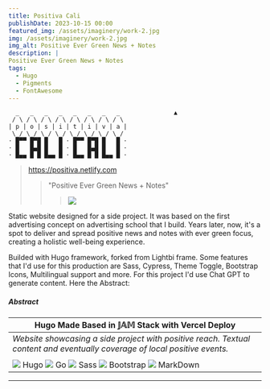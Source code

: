 ```yaml
---
title: Positiva Cali
publishDate: 2023-10-15 00:00
featured_img: /assets/imaginery/work-2.jpg
img: /assets/imaginery/work-2.jpg
img_alt: Positive Ever Green News + Notes
description: |
Positive Ever Green News + Notes
tags:
  - Hugo
  - Pigments
  - FontAwesome
---
```

```
  _   _   _   _   _   _   _   _               ▲
 / \ / \ / \ / \ / \ / \ / \ / \ 
| p | o | s | i | t | i | v | a |
 \_/ \_/ \_/ \_/ \_/ \_/ \_/ \_/ 
· █▀▀ █▀█ █   █ · █▀▀ █▀█ █   █ ·
· █   █▄█ █   █ · █   █▄█ █   █ ·
· █▄▄ █ █ █▄▄ █ · █▄▄ █ █ █▄▄ █ ·
```
> https://positiva.netlify.com
>
> > "Positive Ever Green News + Notes" 
> > > 
> > > ![](https://lucfreelance.vercel.app/assets/img/p.png)

Static website designed for a side project. It was based on the first advertising concept on advertising school that I build. Years later,  now, it's a spot to deliver and spread positive news and notes with ever green focus, creating a holistic well-being experience.

Builded with Hugo framework, forked from Lightbi frame. Some features that I'd use for this production are Sass, Cypress, Theme Toggle, Bootstrap Icons, Multilingual support and more. For this project I'd use Chat GPT to generate content. Here the Abstract:

##### Abstract

|  Hugo Made Based in 𝕁𝔸𝕄 Stack with Vercel Deploy  |
|----------------------------------------------------------------|
| _Website showcasing a side project with positive reach. Textual content and eventually coverage of local positive events._ |
| |
| ![](https://i.imgur.com/44EVa6K.png) Hugo ![](https://img.icons8.com/color/48/000000/go.png) Go ![](https://img.icons8.com/color/48/000000/sass.png) Sass ![](https://img.icons8.com/color/48/000000/bootstrap.png) Bootstrap ![](https://img.icons8.com/color/48/000000/markdown.png) MarkDown  | 

--- 

